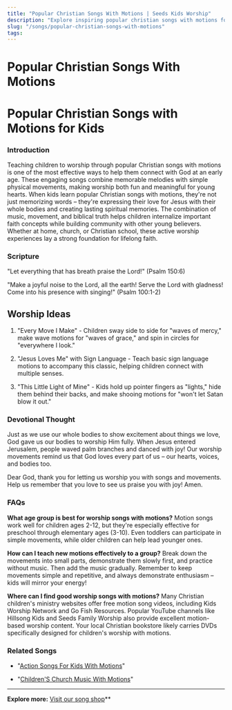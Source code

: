 ```yaml
---
title: "Popular Christian Songs With Motions | Seeds Kids Worship"
description: "Explore inspiring popular christian songs with motions for children's worship and faith development. Biblical music resources for families and ministry."
slug: "/songs/popular-christian-songs-with-motions"
tags:
---
```


# Popular Christian Songs With Motions

# Popular Christian Songs with Motions for Kids

### Introduction
Teaching children to worship through popular Christian songs with motions is one of the most effective ways to help them connect with God at an early age. These engaging songs combine memorable melodies with simple physical movements, making worship both fun and meaningful for young hearts. When kids learn popular Christian songs with motions, they're not just memorizing words – they're expressing their love for Jesus with their whole bodies and creating lasting spiritual memories. The combination of music, movement, and biblical truth helps children internalize important faith concepts while building community with other young believers. Whether at home, church, or Christian school, these active worship experiences lay a strong foundation for lifelong faith.

### Scripture
"Let everything that has breath praise the Lord!" (Psalm 150:6)

"Make a joyful noise to the Lord, all the earth! Serve the Lord with gladness! Come into his presence with singing!" (Psalm 100:1-2)

## Worship Ideas
1. "Every Move I Make" - Children sway side to side for "waves of mercy," make wave motions for "waves of grace," and spin in circles for "everywhere I look."

2. "Jesus Loves Me" with Sign Language - Teach basic sign language motions to accompany this classic, helping children connect with multiple senses.

3. "This Little Light of Mine" - Kids hold up pointer fingers as "lights," hide them behind their backs, and make shooing motions for "won't let Satan blow it out."

### Devotional Thought
Just as we use our whole bodies to show excitement about things we love, God gave us our bodies to worship Him fully. When Jesus entered Jerusalem, people waved palm branches and danced with joy! Our worship movements remind us that God loves every part of us – our hearts, voices, and bodies too.

Dear God, thank you for letting us worship you with songs and movements. Help us remember that you love to see us praise you with joy! Amen.

### FAQs

**What age group is best for worship songs with motions?**
Motion songs work well for children ages 2-12, but they're especially effective for preschool through elementary ages (3-10). Even toddlers can participate in simple movements, while older children can help lead younger ones.

**How can I teach new motions effectively to a group?**
Break down the movements into small parts, demonstrate them slowly first, and practice without music. Then add the music gradually. Remember to keep movements simple and repetitive, and always demonstrate enthusiasm – kids will mirror your energy!

**Where can I find good worship songs with motions?**
Many Christian children's ministry websites offer free motion song videos, including Kids Worship Network and Go Fish Resources. Popular YouTube channels like Hillsong Kids and Seeds Family Worship also provide excellent motion-based worship content. Your local Christian bookstore likely carries DVDs specifically designed for children's worship with motions.

### Related Songs

- "[Action Songs For Kids With Motions](/songs/action-songs-for-kids-with-motions/)"

- "[Children'S Church Music With Motions](/songs/children-s-church-music-with-motions/)"

---

**Explore more:** [Visit our song shop](https://seedskidsworship.com/shop)**

<!-- Schema Markup -->
<script type="application/ld+json">
{
  "@context": "https://schema.org",
  "@type": "MusicRecording",
  "name": "Popular Christian Songs With Motions",
  "byArtist": {
    "@type": "MusicGroup",
    "name": "Seeds Kids Worship"
  },
  "isFamilyFriendly": true,
  "url": "https://seedskidsworship.com/songs/popular-christian-songs-with-motions/"
}
</script>